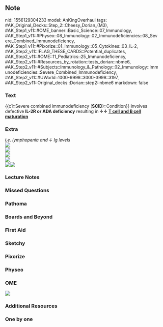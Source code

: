 ## Note
nid: 1556129304233
model: AnKingOverhaul
tags: #AK_Original_Decks::Step_2::Cheesy_Dorian_(M3), #AK_Step1_v11::#OME_banner::Basic_Science::07_Immunology, #AK_Step1_v11::#Physeo::08_Immunology::02_Immunodeficiencies::08_Severe_Combined_Immunodeficiency, #AK_Step1_v11::#Pixorize::01_Immunology::05_Cytokines::03_IL-2, #AK_Step2_v11::!FLAG_THESE_CARDS::Potential_duplicates, #AK_Step2_v11::#OME::11_Pediatrics::25_Immunodeficiency, #AK_Step2_v11::#Resources_by_rotation::tests_dorian::nbme6, #AK_Step2_v11::#Subjects::Immunology_&_Pathology::02_Immunology::Immunodeficiencies::Severe_Combined_Immunodeficiency, #AK_Step2_v11::#UWorld::1000-9999::3000-3999::3197, #AK_Step2_v11::Original_decks::Dorian::step2::nbme6
markdown: false

### Text
{{c1::Severe combined immunodeficiency (<b>SCID</b>)::Condition}}
involves defective <b>IL-2R or ADA deficiency</b> resulting in
<b>↓↓ <u>T cell and B cell maturation</u></b>

### Extra
<div>
  <i>i.e. lymphopenia and ↓ Ig levels</i>
</div>
<div>
  <i><img src="paste-22252225560577.jpg"></i>
</div>
<div>
  <i><img src="paste-23575075487745.jpg"></i>
</div><i><img src="paste-20078972108801%20(2).jpg"></i>
<div>
  <i><img src="paste-22144851378177.jpg"></i>
  <div>
    <i><img src="paste-84997402787843.jpg"><img src=
    "paste-20289425506305.jpg"></i>
  </div>
</div>

### Lecture Notes


### Missed Questions


### Pathoma


### Boards and Beyond


### First Aid


### Sketchy


### Pixorize


### Physeo


### OME
<div class="ome-widget">
  <a href=
  "https://onlinemeded.org/spa/immunology?ref=anki"><img src=
  "_OME_AnkiFlashcards_Topic_4.png"></a>
</div>

### Additional Resources


### One by one


